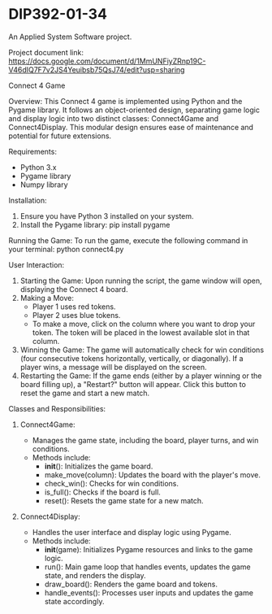 # DIP392-01-34
An Applied System Software project.

Project document link: https://docs.google.com/document/d/1MmUNFiyZRnp19C-V46dIQ7F7v2JS4Yeuibsb75QsJ74/edit?usp=sharing 

Connect 4 Game

Overview:
This Connect 4 game is implemented using Python and the Pygame library. It follows an object-oriented design, separating game logic and display logic into two distinct classes: Connect4Game and Connect4Display. This modular design ensures ease of maintenance and potential for future extensions.

Requirements:
- Python 3.x
- Pygame library
- Numpy library

Installation:
1. Ensure you have Python 3 installed on your system.
2. Install the Pygame library: pip install pygame

Running the Game:
To run the game, execute the following command in your terminal:
python connect4.py


User Interaction:
1. Starting the Game: Upon running the script, the game window will open, displaying the Connect 4 board.
2. Making a Move:
   - Player 1 uses red tokens.
   - Player 2 uses blue tokens.
   - To make a move, click on the column where you want to drop your token. The token will be placed in the lowest available slot in that column.
3. Winning the Game: The game will automatically check for win conditions (four consecutive tokens horizontally, vertically, or diagonally). If a player wins, a message will be displayed on the screen.
4. Restarting the Game: If the game ends (either by a player winning or the board filling up), a "Restart?" button will appear. Click this button to reset the game and start a new match.

Classes and Responsibilities:
1. Connect4Game:
   - Manages the game state, including the board, player turns, and win conditions.
   - Methods include:
     - __init__(): Initializes the game board.
     - make_move(column): Updates the board with the player's move.
     - check_win(): Checks for win conditions.
     - is_full(): Checks if the board is full.
     - reset(): Resets the game state for a new match.

2. Connect4Display:
   - Handles the user interface and display logic using Pygame.
   - Methods include:
     - __init__(game): Initializes Pygame resources and links to the game logic.
     - run(): Main game loop that handles events, updates the game state, and renders the display.
     - draw_board(): Renders the game board and tokens.
     - handle_events(): Processes user inputs and updates the game state accordingly.
